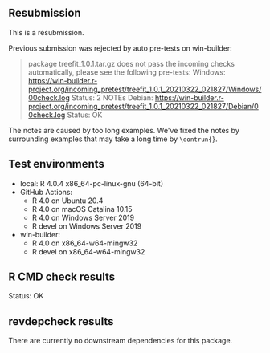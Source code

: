 ## Resubmission

This is a resubmission.

Previous submission was rejected by auto pre-tests on win-builder:

> package treefit_1.0.1.tar.gz does not pass the incoming checks automatically, please see the following pre-tests:
> Windows: <https://win-builder.r-project.org/incoming_pretest/treefit_1.0.1_20210322_021827/Windows/00check.log>
> Status: 2 NOTEs
> Debian: <https://win-builder.r-project.org/incoming_pretest/treefit_1.0.1_20210322_021827/Debian/00check.log>
> Status: OK

The notes are caused by too long examples. We've fixed the notes by
surrounding examples that may take a long time by `\dontrun{}`.

## Test environments

* local: R 4.0.4 x86_64-pc-linux-gnu (64-bit)
* GitHub Actions:
  * R 4.0 on Ubuntu 20.4
  * R 4.0 on macOS Catalina 10.15
  * R 4.0 on Windows Server 2019
  * R devel on Windows Server 2019
* win-builder:
  * R 4.0 on x86_64-w64-mingw32
  * R devel on x86_64-w64-mingw32

## R CMD check results

Status: OK

## revdepcheck results

There are currently no downstream dependencies for this package.
